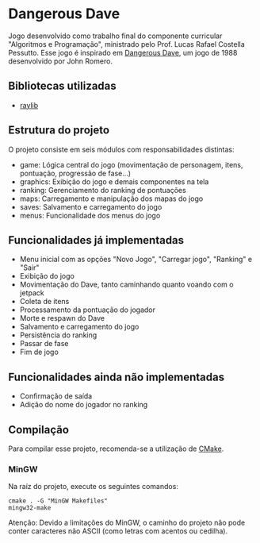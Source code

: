 # Dangerous Dave

Jogo desenvolvido como trabalho final do componente curricular "Algoritmos e Programação", ministrado pelo Prof. Lucas Rafael Costella Pessutto. Esse jogo é inspirado em [Dangerous Dave](https://en.wikipedia.org/wiki/Dangerous_Dave), um jogo de 1988 desenvolvido por John Romero.

## Bibliotecas utilizadas
- [raylib](https://www.raylib.com/)

## Estrutura do projeto
O projeto consiste em seis módulos com responsabilidades distintas:
- game: Lógica central do jogo (movimentação de personagem, itens, pontuação, progressão de fase...)
- graphics: Exibição do jogo e demais componentes na tela
- ranking: Gerenciamento do ranking de pontuações
- maps: Carregamento e manipulação dos mapas do jogo
- saves: Salvamento e carregamento do jogo
- menus: Funcionalidade dos menus do jogo

## Funcionalidades já implementadas
- Menu inicial com as opções "Novo Jogo", "Carregar jogo", "Ranking" e "Sair"
- Exibição do jogo
- Movimentação do Dave, tanto caminhando quanto voando com o jetpack
- Coleta de itens
- Processamento da pontuação do jogador
- Morte e respawn do Dave
- Salvamento e carregamento do jogo
- Persistência do ranking
- Passar de fase
- Fim de jogo

## Funcionalidades ainda não implementadas
- Confirmação de saída
- Adição do nome do jogador no ranking

## Compilação

Para compilar esse projeto, recomenda-se a utilização de [CMake](https://cmake.org/).

### MinGW
Na raíz do projeto, execute os seguintes comandos:

```
cmake . -G "MinGW Makefiles"
mingw32-make
```

Atenção: Devido a limitações do MinGW, o caminho do projeto não pode conter caracteres não ASCII (como letras com acentos ou cedilha).
